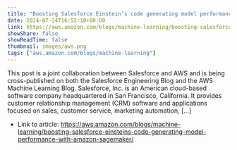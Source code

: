 ```yaml
---
title: "Boosting Salesforce Einstein’s code generating model performance with Amazon SageMaker"
date: 2024-07-24T16:52:10+00:00
link: https://aws.amazon.com/blogs/machine-learning/boosting-salesforce-einsteins-code-generating-model-performance-with-amazon-sagemaker/
showShare: false
showReadTime: false
thumbnail: images/aws.png
tags: ["aws.amazon.com/blogs/machine-learning"]
---
```

This post is a joint collaboration between Salesforce and AWS and is being cross-published on both the Salesforce Engineering Blog and the AWS Machine Learning Blog. Salesforce, Inc. is an American cloud-based software company headquartered in San Francisco, California. It provides customer relationship management (CRM) software and applications focused on sales, customer service, marketing automation, […]

- Link to article: https://aws.amazon.com/blogs/machine-learning/boosting-salesforce-einsteins-code-generating-model-performance-with-amazon-sagemaker/
